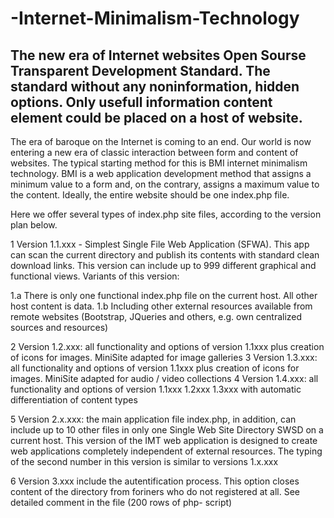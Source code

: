 # -Internet-Minimalism-Technology
The new era of Internet websites Open Sourse Transparent Development Standard. The standard without any noninformation,  hidden options. Only usefull information content element could be placed on a host of website.
----------------------------------------------
The era of baroque on the Internet is coming to an end. Our world is now entering a new era of classic interaction between form and content of websites.
The typical starting method for this is BMI internet minimalism technology. BMI is a web application development method that assigns a minimum value to a form and, on the contrary, assigns a maximum value to the content. Ideally, the entire website should be one index.php file.
>>>>>>>>>>>>>>>>>>>>>>>>>>>>>>>>>>>>>>>>>>>>>>>>>>>>>>>>>>>>>>>>>>>>>
Here we offer several types of index.php site files, according to the version plan below.

1 Version 1.1.xxx - Simplest Single File Web Application (SFWA). This app can scan the current directory and publish its contents with standard clean download links. This version can include up to 999 different graphical and functional views. Variants of this version:

1.a There is only one functional index.php file on the current host. All other host content is data.
1.b Including other external resources available from remote websites (Bootstrap, JQueries and others, e.g. own centralized sources and resources)

2 Version 1.2.xxx: all functionality and options of version 1.1xxx plus creation of icons for images. MiniSite adapted for image galleries
3 Version 1.3.xxx: all functionality and options of version 1.1xxx plus creation of icons for images. MiniSite adapted for audio / video collections
4 Version 1.4.xxx: all functionality and options of version 1.1xxx 1.2xxx 1.3xxx with automatic differentiation of content types

5 Version 2.x.xxx: the main application file index.php, in addition, can include up to 10 other files in only one Single Web Site Directory SWSD on a current host. This version of the IMT web application is designed to create web applications completely independent of external resources. 
The typing of the second number in this version is similar to versions 1.x.xxx


6 Version 3.xxx include the autentification process. This option  closes content of the directory from foriners who do not registered at all. See detailed comment in the file (200 rows of php-    script)     
